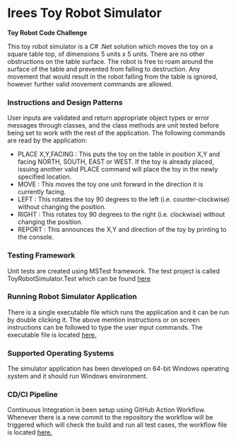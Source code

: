# Irees Toy Robot Simulator
<b> Toy Robot Code Challenge </b>

This toy robot simulator is a C# .Net solution which moves the toy on a square table top, of dimensions 5 units x 5 units. There are no other obstructions on the table surface. The robot is free to roam around the surface of the table and prevented from falling to destruction. 
Any movement that would result in the robot falling from the table is ignored, however further valid movement commands are allowed.

<h3> Instructions and Design Patterns </h3>
User inputs are validated and return appropriate object types or error messages through classes, and the class methods are unit tested before being set to work with the rest of the application. The following commands are read by the application:

<ul>
  <li>PLACE X,Y,FACING : This puts the toy on the table in position X,Y and facing NORTH, SOUTH, EAST or WEST. If the toy is already placed, issuing another valid PLACE command will place the toy in the newly specified location.</li>
  <li>MOVE : This moves the toy one unit forward in the direction it is currently facing.</li>
  <li>LEFT : This rotates the toy 90 degrees to the left (i.e. counter-clockwise) without changing the position.</li>
  <li>RIGHT : This rotates toy 90 degrees to the right (i.e. clockwise) without changing the position. </li>
  <li>REPORT : This announces the X,Y and direction of the toy by printing to the console. </li>
</ul>


<h3> Testing Framework </h3>
Unit tests are created using MSTest framework. The test project is called ToyRobotSimulator.Test which can be found <a href="https://github.com/imranahmedDFC/IreesToyRobotSimulator/tree/master/ToyRobotSimulator.Test">here<a/>

<h3> Running Robot Simulator Application </h3>
There is a single executable file which runs the application and it can be run by double clicking it. The above mention instructions or on screen instructions can be followed to type the user input commands. The executable file is located <a href="https://github.com/imranahmedDFC/IreesToyRobotSimulator/blob/master/ToyRobotSimulator.exe">here.</a>
  
<h3> Supported Operating Systems </h3>
The simulator application has been developed on 64-bit Windows operating system and it should run Windows environment.

<h3> CD/CI Pipeline </h3>
Continuous Integration is been setup using GitHub Action Workflow. Whenever there is a new commit to the repository the workflow will be triggered which will check the build and run all test cases, the workflow file is located <a href="https://github.com/imranahmedDFC/IreesToyRobotSimulator/blob/master/.github/workflows/ToyRobotSimulator.yml"> here.</a>
